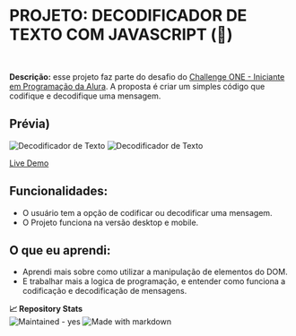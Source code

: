 # PROJETO: DECODIFICADOR DE TEXTO COM JAVASCRIPT (👾)
<br>

**Descrição:** esse projeto faz parte do desafio do [Challenge ONE - Iniciante em Programação da Alura](https://www.alura.com.br/challenges/challenge-one-logica). A proposta é criar um simples código que codifique e decodifique uma mensagem.

## Prévia)
![Decodificador de Texto](https://cdn.discordapp.com/attachments/1206426783570862134/1211721361207070760/image.png?ex=65ef3a75&is=65dcc575&hm=113cd8e840774c01d1a3c60efbbc57649008883ee8d5cec5b491c12b65accde8&)
![Decodificador de Texto](https://cdn.discordapp.com/attachments/1206426783570862134/1211721361643540540/image.png?ex=65ef3a75&is=65dcc575&hm=069e5d6ee576172db060967125f0904c1575e0b8b3675a4f63ff7d90de9ae7ab&)

[Live Demo](https://macosmont.github.io/criptografia/main.html)

## Funcionalidades:

- O usuário tem a opção de codificar ou decodificar uma mensagem.
- O Projeto funciona na versão desktop e mobile.

## O que eu aprendi:

- Aprendi mais sobre como utilizar a manipulação de elementos do DOM.
- E trabalhar mais a logica de programação, e entender como funciona a codificação e decodificação de mensagens.



**📈 Repository Stats** <br>
![Maintained - yes](https://img.shields.io/badge/Maintained%3F-yes-green.svg)
![Made with markdown](https://img.shields.io/badge/Made%20with-Markdown-1f425f.svg)
<br>
